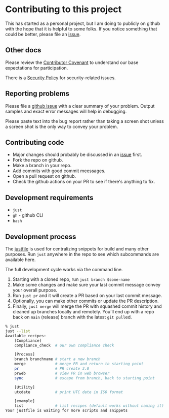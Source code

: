 # Contributing to this project

This has started as a personal project, but I am doing to publicly on github
with the hope that it is helpful to some folks.  If you notice something that
could be better, please file an [issue](../../../issues).

## Other docs

Please review the [Contributor Covenant](CODE_OF_CONDUCT.md) to understand our
base expectations for participation.

There is a [Security Policy](SECURITY.md) for security-related issues.

## Reporting problems

Please file a [github issue](../../../issues) with a clear summary of your problem.
Output samples and exact error messages will help in debugging.

Please paste text into the bug report rather than taking a screen shot
unless a screen shot is the only way to convey your problem.

## Contributing code

- Major changes should probably be discussed in an [issue](../../../issues) first.
- Fork the repo on github.
- Make a branch in your repo.
- Add commits with good commit meessages.
- Open a pull request on github.
- Check the github actions on your PR to see if there's anything to fix.

## Development requirements

- `just`
- `gh` - github CLI
- `bash`

## Development process

The [justfile](../justfile) is used for centralizing snippets for build
and many other purposes.  Run `just` anywhere in the repo to see which
subcommands are available here.

The full development cycle works via the command line.

1. Starting with a cloned repo, run `just branch $some-name`
1. Make some changes and make sure your last commit message convey your overall
   purpose.
1. Run `just pr` and it will create a PR based on your last commit message.
1. Optionally, you can make other commits or update the PR description.
1. Finally, `just merge` will merge the PR with squashed commit history and
   cleaned up branches locally and remotely.  You'll end up with a repo back
   on `main` (release) branch with the latest `git pull`ed.

```bash
% just
just --list
Available recipes:
    [Compliance]
    compliance_check  # our own compliance check

    [Process]
    branch branchname # start a new branch
    merge             # merge PR and return to starting point
    pr                # PR create 3.0
    prweb             # view PR in web browser
    sync              # escape from branch, back to starting point

    [Utility]
    utcdate           # print UTC date in ISO format

    [example]
    list              # list recipes (default works without naming it)
Your justfile is waiting for more scripts and snippets
```
